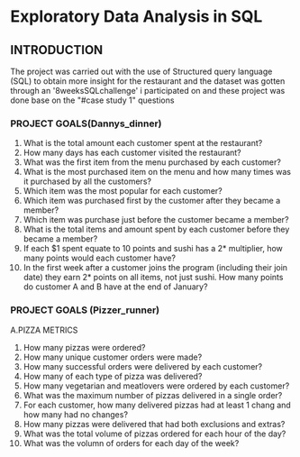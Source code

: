# Exploratory Data Analysis in SQL

## INTRODUCTION

The project was carried out with the use of Structured query language (SQL) to obtain more insight for the restaurant
and the dataset was gotten through an '8weeksSQLchallenge' i participated on and these project was done base on the "#case study 1" questions

 ### PROJECT GOALS(Dannys_dinner)
1. What is the total amount each customer spent at the restaurant?
2. How many days has each customer visited the restaurant?
3. What was the first item from the menu purchased by each customer?
4. What is the most purchased item on the menu and how many times was it purchased by all the customers?
5. Which item was the most popular for each customer?
6. Which item was purchased first by the customer after they became a member?
7. Which item was purchase  just  before the customer became a member?
8. What is the total items and amount spent by each customer before they became a member?
9. If each $1 spent equate to 10 points and sushi has a 2* multiplier, how many points would each customer have?
10. In the first week after a customer joins the program (including their join date) they earn 2* points on all items, not just sushi. How many points do customer A and B have at the end of January?


### PROJECT GOALS (Pizzer_runner)

A.PIZZA METRICS
1. How many pizzas were ordered?
2. How many unique customer orders were made?
3. How many successful orders were delivered by each customer?
4. How many of each type of pizza was delivered?
5. How many vegetarian and meatlovers were ordered by each customer?
6. What was the maximum number of pizzas delivered in a single order?
7. For each customer, how many delivered pizzas had at least 1 chang and how many had no changes?
8. How many pizzas were delivered that had both exclusions and extras?
9. What was the total volume of pizzas ordered for each hour of the day?
10. What was the volumn of orders for each day of the week?




